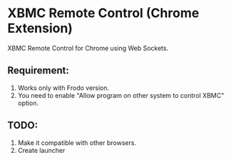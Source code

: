 XBMC Remote Control (Chrome Extension)
======================================

XBMC Remote Control for Chrome using Web Sockets.

**Requirement**:
----------------
1. Works only with Frodo version.
2. You need to enable "Allow program on other system to control XBMC" option.

**TODO:**
---------
1. Make it compatible with other browsers.
2. Create launcher